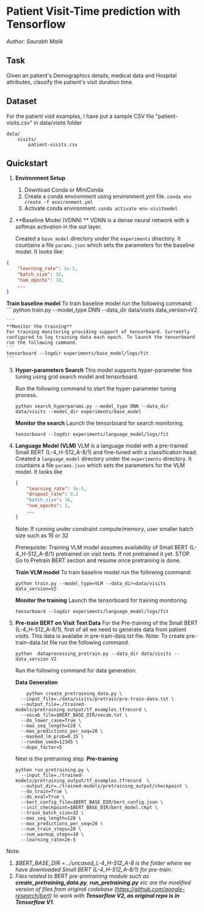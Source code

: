 # Patient Visit-Time prediction with Tensorflow

_Author: Saurabh Malik_

## Task

Given an patient's Demographics details, medical data and Hospital attributes, classify the patient's visit duration time.

## Dataset

For the patient visit examples, I have put a sample CSV file "patient-visits.csv" in data/visits folder

```
data/
    visits/
        patient-visits.csv
```


## Quickstart
1. **Environment Setup** 
    1. Download Conda or MiniConda
    2. Create a conda environment using environment.yml file. 
        ```conda env create -f environment.yml```
    3. Activate conda environment.
        ```conda activate env-visitmodel```

2. **Baseline Model (VDNN) ** VDNN is a dense neural network with a softmax activation in the out layer.

    Created a `base_model` directory under the `experiments` directory. It countains a file `params.json` which sets the parameters for the baseline model.
    It looks like:

```json
{
    "learning_rate": 1e-3,
    "batch_size": 32,
    "num_epochs": 10,
    ...
}
```

**Train baseline model**
    To train baseline model run the following command:
    ```
    python train.py --model_type DNN --data_dir data/visits data_version=V2

    ```
    **Monitor the training**
    For training monitoring providing support of tensorboard. Currently configured to log training data each epoch. To launch the tensorboard run the following command.
    ```
    tensorboard --logdir experiments/base_model/logs/fit
    ```
3. **Hyper-parameters Search**
    This model supports hyper-parameter fine tuning using grid search model and tensorboard.
    
    Run the following command to start the hyper-parameter tuning process.
    ``` 
    python search_hyperparams.py --model_type DNN --data_dir data/visits --model_dir experiments/base_model
    ```
    
    **Monitor the search**
    Launch the tensorboard for search monitoring.
    ```
    tensorboard --logdir experiments/language_model/logs/fit
    ```

4. **Language Model (VLM)** VLM is a language model with a pre-trained Small BERT (L-4_H-512_A-8/1) and fine-tuned with a classification head.
    Created a `language_model` directory under the `experiments` directory. It countains a file `params.json` which sets the parameters for the VLM model. It looks like

    ```json
    {
        "learning_rate": 3e-5,
        "dropout_rate": 0.1
        "batch_size": 16,
        "num_epochs": 2,
        ...
    }
    ```
    Note: If running under constraint compute/memory, user smaller batch size such as 16 or 32

    Prerequisite:
    Training VLM model assumes availability of Small BERT (L-4_H-512_A-8/1) pretrained on visit texts. If not pretrained it yet. STOP. Go to Pretrain BERT section and resume once pretraining is done.

    **Train VLM model**
    To train baseline model run the following command:
    ```
    python train.py --model_type=VLM --data_dir=data/visits data_version=V2

    ```
    **Monitor the training**
    Launch the tensorboard for training monitoring.
    ```
    tensorboard --logdir experiments/language_model/logs/fit
    ```

3. **Pre-train BERT on Visit Text Data**
    For the Pre-training of the Small BERT (L-4_H-512_A-8/1), first of all we need to generate data from patient visits.
    This data is availabe in pre-train-data.txt file. 
    Note: To create pre-train-data.txt file run the following command.
    ```
    python  dataprocessing_pretrain.py --data_dir data/visits --data_version V2
    ```
    
    
    Run the following command for data generation.

    **Data Generation**
    ```
        python create_pretraining_data.py \
      --input_file=./data/visits/pretrain/pre-train-data.txt \
      --output_file=./trained-models/pretraining_output/tf_examples.tfrecord \
      --vocab_file=$BERT_BASE_DIR/vocab.txt \
      --do_lower_case=True \
      --max_seq_length=128 \
      --max_predictions_per_seq=20 \
      --masked_lm_prob=0.15 \
      --random_seed=12345 \
      --dupe_factor=5

    ```
    
    Next is the pretraining step.
    **Pre-training**
    ```
    python run_pretraining.py \
      --input_file=./trained-models/pretraining_output/tf_examples.tfrecord  \
      --output_dir=./trained-models/pretraining_output/checkpoint \
      --do_train=True \
      --do_eval=True \
      --bert_config_file=$BERT_BASE_DIR/bert_config.json \
      --init_checkpoint=$BERT_BASE_DIR/bert_model.ckpt \
      --train_batch_size=32 \
      --max_seq_length=128 \
      --max_predictions_per_seq=20 \
      --num_train_steps=20 \
      --num_warmup_steps=10 \
      --learning_rate=2e-5
    ```
  Note:
 1. _$BERT_BASE_DIR = ../uncased_L-4_H-512_A-8 is the folder where we have downloaded Small BERT (L-4_H-512_A-8/1) for pre-train._
 2. _Files related to BERT pre-pretraining module such as **create_pretraining_data.py**, **run_pretraining.py** etc are the modified version of files from original codebase (https://github.com/google-research/bert) to work with **Tensorflow V2, as original repo is in Tensorflow V1**._
